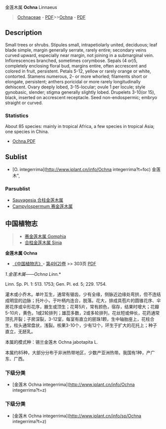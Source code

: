 金莲木属 **Ochna** Linnaeus

> [Ochnaceae](http://www.iplant.cn/info/Ochnaceae?t=foc) - [PDF](http://www.iplant.cn/foc/pdf/Ochnaceae.pdf)>>[Ochna](http://www.iplant.cn/info/Ochna?t=foc) - [PDF](http://www.iplant.cn/foc/pdf/Ochna.pdf)

## Description

Small trees or shrubs. Stipules small, intrapetiolarly united, deciduous; leaf blade simple, margin generally serrate, rarely entire; secondary veins curved upward, especially near margin, not joining in a submarginal vein. Inflorescences branched, sometimes corymbose. Sepals (4 or)5, completely enclosing floral bud, margins entire, often accrescent and colored in fruit, persistent. Petals 5-12, yellow or rarely orange or white, contorted. Stamens numerous, 2- or more whorled; filaments short or elongate, persistent; anthers poricidal or more rarely longitudinally dehiscent. Ovary deeply lobed, 3-15-locular; ovule 1 per locule; style gynobasic, slender; stigma generally slightly lobed. Drupelets 3-10(or 15), black, inserted on accrescent receptacle. Seed non-endospermic; embryo straight or curved.

### Statistics
About 85 species: mainly in tropical Africa, a few species in tropical Asia; one species in China.


* [Ochna.PDF](http://www.iplant.cn/foc/pdf/Ochna.pdf)

## Sublist

* [O.  integerrima](http://www.iplant.cn/info/Ochna integerrima?t=foc) 金莲木",

### Parsublist

* [Sauvagesia  合柱金莲木属](http://www.iplant.cn/info/Sauvagesia?t=foc)
* [Campylospermum  赛金莲木属](http://www.iplant.cn/info/Campylospermum?t=foc)

## 中国植物志

> * [赛金莲木属  Gomphia](http://www.iplant.cn/info/Gomphia?t=z)
> * [合柱金莲木属  Sinia](http://www.iplant.cn/info/Sinia?t=z)


**金莲木属 Ochna**

* [《中国植物志》](http://www.iplant.cn/frps)- [第49(2)卷](http://www.iplant.cn/frps/vol/49(2)) >> 303页 [PDF](http://www.iplant.cn/frps/pdf/49(2)/303y.pdf)


**1.金莲木属*——Ochna Linn.**

Linn. Sp. Pl. 1: 513. 1753; Gen. Pl. ed. 5; 229. 1754.

灌木或小乔木。单叶互生，通常有锯齿，少有全缘，侧脉近边缘处弯拱，但不连结成明显的边脉；托叶小，于叶柄内连合，脱落。花大，排成具苞片的圆锥花序、伞房花序或伞形花序，腋生或顶生；花萼5片，常有颜色，宿存，结果时增大；花瓣5-10片，黄色，1或2轮排列；雄蕊多数，2或多轮排列，花丝短或伸长，花药通常顶孔开裂；子房深裂，3-12室，每室有直立的胚珠1颗，生中轴胎座上，花柱合生，柱头通常盘状，浅裂。核果3-10个，少有12个，环生于扩大的花托上；种子直立，无胚乳。

本属的模式种：锡兰金莲木 Ochna jabotapita L.

本属约85种，大部分分布于非洲热带地区，少数产亚洲热带。我国有1种，产广东、广西。

### 下级分类
* [金莲木  Ochna integerrima](http://www.iplant.cn/info/Ochna integerrima?t=z)

### 下级分类
* [金莲木  Ochna integerrima](http://www.iplant.cn/info/sp/Ochna integerrima?t=z)

